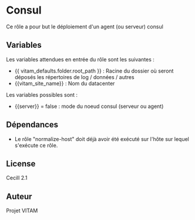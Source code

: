 Consul
======

Ce rôle a pour but le déploiement d'un agent (ou serveur) consul

Variables
-----------

Les variables attendues en entrée du rôle sont les suivantes :

* {{ vitam_defaults.folder.root_path }} : Racine du dossier où seront déposés les répertoires de log / données / autres
* {{vitam_site_name}} : Nom du datacenter

Les variables possibles sont :

* {{server}} = false : mode du noeud consul (serveur ou agent)


Dépendances
-----------

* Le rôle "normalize-host" doit déjà avoir été exécuté sur l'hôte sur lequel s'exécute ce rôle.


License
-------

Cecill 2.1

Auteur
------

Projet VITAM
